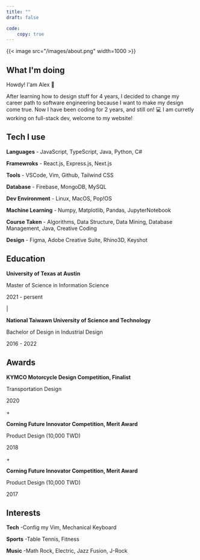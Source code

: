 ```yaml
---
title: ""
draft: false

code:
    copy: true
---
```


{{< image src="/images/about.png" width=1000 >}}
## What I'm doing
Howdy! I'am Alex 👋

After learning how to design stuff for 4 years, I decided to change my career path to software engineering because I want to make my design come true. Now I have been coding for 2 years, and still on! 💻
I am curretly working on full-stack dev, welcome to my website!

## Tech I use 

**Languages**
    - JavaScript, TypeScript, Java, Python, C#

**Framewroks**
    - React.js, Express.js, Next.js

**Tools**
    - VSCode, Vim, Github, Tailwind CSS

**Database**
    - Firebase, MongoDB, MySQL

**Dev Environment**
    - Linux, MacOS, Pop!OS

**Machine Learning**
    - Numpy, Matplotlib, Pandas, JupyterNotebook

**Course Taken**
    - Algorithms, Data Structure, Data Mining, Database Management, Java, Creative Coding

**Design**
    - Figma, Adobe Creative Suite, Rhino3D, Keyshot

## Education

**University of Texas at Austin**

Master of Science in Information Science

2021 - persent

|

**National Taiwawn University of Science and Technology**

Bachelor of Design in Industrial Design

2016 - 2022

## Awards
**KYMCO Motorcycle Design Competition, Finalist**

Transportation Design

2020

\+

**Corning Future Innovator Competition, Merit Award**

Product Design (10,000 TWD)

2018

\+

**Corning Future Innovator Competition, Merit Award**

Product Design (10,000 TWD)

2017

## Interests

**Tech** 
    -Config my Vim, Mechanical Keyboard

**Sports**
    -Table Tennis, Fitness

**Music**
    -Math Rock, Electric, Jazz Fusion, J-Rock

